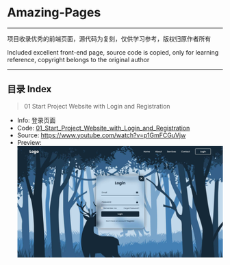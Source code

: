 # Amazing-Pages

---
项目收录优秀的前端页面，源代码为复刻，仅供学习参考，版权归原作者所有

Included excellent front-end page, source code is copied, only for learning reference, copyright belongs to the original author

---
## 目录 Index

> 01 Start Project Website with Login and Registration
- Info: 登录页面
- Code: [01_Start_Project_Website_with_Login_and_Registration](01_Start_Project_Website_with_Login_and_Registration)
- Source: https://www.youtube.com/watch?v=p1GmFCGuVjw
- Preview:![img_1.jpg](Preview_Imgs/img_1.jpg)

